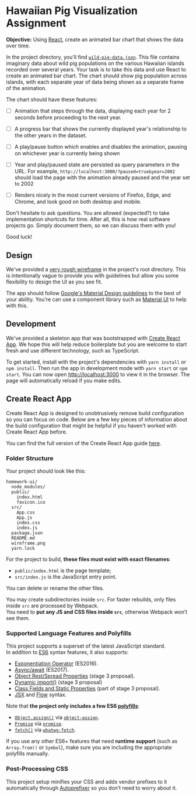 # Hawaiian Pig Visualization Assignment

**Objective:** Using [React](https://reactjs.org/), create an animated bar chart
that shows the data over time.

In the project directory, you'll find
[`wild-pig-data.json`](src/wild-pig-data.json). This file contains imaginary
data about wild pig populations on the various Hawaiian islands recorded over
several years. Your task is to take this data and use React to create an
animated bar chart. The chart should show pig population across islands, with
each separate year of data being shown as a separate frame of the animation.

The chart should have these features:

* [ ] Animation that steps through the data, displaying each year for 2 seconds
      before proceeding to the next year.

* [ ] A progress bar that shows the currently displayed year's relationship to
      the other years in the dataset.

* [ ] A play/pause button which enables and disables the animation, pausing on
      whichever year is currently being shown

* [ ] Year and play/paused state are persisted as query parameters in the URL.
      For example, `http://localhost:3000/?paused=true&year=2002` should load
      the page with the animation already paused and the year set to 2002

* [ ] Renders nicely in the most current versions of Firefox, Edge, and Chrome,
      and look good on both desktop and mobile.

Don't hesitate to ask questions. You are allowed (expected?) to take
implementation shortcuts for time. After all, this is how real software projects
go. Simply document them, so we can discuss them with you!

Good luck!

## Design

We've provided a [very rough wireframe](wireframe.png) in the project's root
directory. This is intentionally vague to provide you with guidelines but allow
you some flexibility to design the UI as you see fit.

The app should follow
[Google's Material Design guidelines](https://material.google.com/) to the best
of your ability. You're can use a component library such as
[Material UI](https://github.com/mui-org/material-ui) to help with this.

## Development

We've provided a skeleton app that was bootstrapped with
[Create React App](https://github.com/facebookincubator/create-react-app). We
hope this will help reduce boilerplate but you are welcome to start fresh and
use different technology, such as TypeScript.

To get started, install with the project's dependencies with `yarn install` or
`npm install`. Then run the app in development mode with `yarn start` or `npm
start`. You can now open [http://localhost:3000](http://localhost:3000) to view
it in the browser. The page will automatically reload if you make edits.

## Create React App

Create React App is designed to unobtrusively remove build configuration so you
can focus on code. Below are a few key pieces of information about the build
configuration that might be helpful if you haven't worked with Create React App
before.

You can find the full version of the Create React App guide
[here](https://github.com/facebookincubator/create-react-app/blob/master/packages/react-scripts/template/README.md).

### Folder Structure

Your project should look like this:

```
homework-ui/
  node_modules/
  public/
    index.html
    favicon.ico
  src/
    App.css
    App.js
    index.css
    index.js
  package.json
  README.md
  wireframe.png
  yarn.lock
```

For the project to build, **these files must exist with exact filenames**:

* `public/index.html` is the page template;
* `src/index.js` is the JavaScript entry point.

You can delete or rename the other files.

You may create subdirectories inside `src`. For faster rebuilds, only files
inside `src` are processed by Webpack.<br> You need to **put any JS and CSS
files inside `src`**, otherwise Webpack won’t see them.

### Supported Language Features and Polyfills

This project supports a superset of the latest JavaScript standard.<br> In
addition to [ES6](https://github.com/lukehoban/es6features) syntax features, it
also supports:

* [Exponentiation Operator](https://github.com/rwaldron/exponentiation-operator)
  (ES2016).
* [Async/await](https://github.com/tc39/ecmascript-asyncawait) (ES2017).
* [Object Rest/Spread Properties](https://github.com/sebmarkbage/ecmascript-rest-spread)
  (stage 3 proposal).
* [Dynamic import()](https://github.com/tc39/proposal-dynamic-import) (stage 3
  proposal)
* [Class Fields and Static Properties](https://github.com/tc39/proposal-class-public-fields)
  (part of stage 3 proposal).
* [JSX](https://facebook.github.io/react/docs/introducing-jsx.html) and
  [Flow](https://flowtype.org/) syntax.

Note that **the project only includes a few ES6
[polyfills](https://en.wikipedia.org/wiki/Polyfill)**:

* [`Object.assign()`](https://developer.mozilla.org/en/docs/Web/JavaScript/Reference/Global_Objects/Object/assign)
  via [`object-assign`](https://github.com/sindresorhus/object-assign).
* [`Promise`](https://developer.mozilla.org/en-US/docs/Web/JavaScript/Reference/Global_Objects/Promise)
  via [`promise`](https://github.com/then/promise).
* [`fetch()`](https://developer.mozilla.org/en/docs/Web/API/Fetch_API) via
  [`whatwg-fetch`](https://github.com/github/fetch).

If you use any other ES6+ features that need **runtime support** (such as
`Array.from()` or `Symbol`), make sure you are including the appropriate
polyfills manually.

### Post-Processing CSS

This project setup minifies your CSS and adds vendor prefixes to it
automatically through [Autoprefixer](https://github.com/postcss/autoprefixer) so
you don’t need to worry about it.
